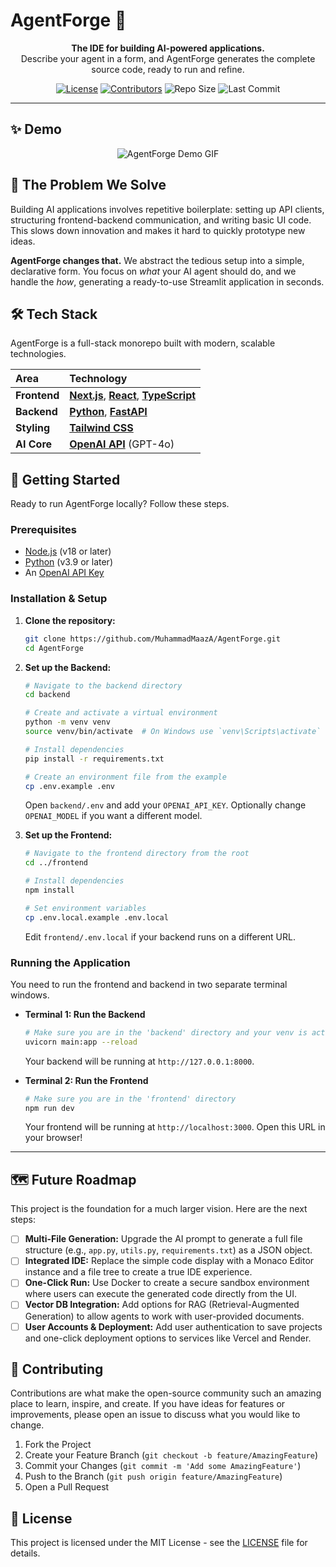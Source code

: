 # AgentForge 🚀

<p align="center">
  <strong>The IDE for building AI-powered applications.</strong>
  <br />
  Describe your agent in a form, and AgentForge generates the complete source code, ready to run and refine.
</p>

<p align="center">
  <!-- Badges: Replace YOUR_USERNAME with your GitHub username -->
  <a href="https://github.com/MuhammadMaazA/AgentForge/blob/main/LICENSE"><img src="https://img.shields.io/github/license/MuhammadMaazA/AgentForge?style=for-the-badge" alt="License"></a>
  <a href="https://github.com/MuhammadMaazA/AgentForge/graphs/contributors"><img src="https://img.shields.io/github/contributors/MuhammadMaazA/AgentForge?style=for-the-badge" alt="Contributors"></a>
  <img src="https://img.shields.io/github/repo-size/MuhammadMaazA/AgentForge?style=for-the-badge" alt="Repo Size">
  <img src="https://img.shields.io/github/last-commit/MuhammadMaazA/AgentForge?style=for-the-badge" alt="Last Commit">
</p>

<hr />

## ✨ Demo

<p align="center">
  <!-- IMPORTANT: Replace this with a real GIF of your application in action! -->
  <img src="https://raw.githubusercontent.com/MuhammadMaazA/AgentForge/main/assets/demo.gif" alt="AgentForge Demo GIF">
</p>

## 🎯 The Problem We Solve

Building AI applications involves repetitive boilerplate: setting up API clients, structuring frontend-backend communication, and writing basic UI code. This slows down innovation and makes it hard to quickly prototype new ideas.

**AgentForge changes that.** We abstract the tedious setup into a simple, declarative form. You focus on *what* your AI agent should do, and we handle the *how*, generating a ready-to-use Streamlit application in seconds.

## 🛠️ Tech Stack

AgentForge is a full-stack monorepo built with modern, scalable technologies.

| Area      | Technology                                                                                                  |
| :-------- | :---------------------------------------------------------------------------------------------------------- |
| **Frontend**  | [**Next.js**](https://nextjs.org/), [**React**](https://react.dev/), [**TypeScript**](https://www.typescriptlang.org/) |
| **Backend**   | [**Python**](https://www.python.org/), [**FastAPI**](https://fastapi.tiangolo.com/)                         |
| **Styling**   | [**Tailwind CSS**](https://tailwindcss.com/)                                                                 |
| **AI Core**   | [**OpenAI API**](https://platform.openai.com/) (GPT-4o)                                                    |

## 🚀 Getting Started

Ready to run AgentForge locally? Follow these steps.

### Prerequisites

- [Node.js](https://nodejs.org/en/) (v18 or later)
- [Python](https://www.python.org/downloads/) (v3.9 or later)
- An [OpenAI API Key](https://platform.openai.com/api-keys)

### Installation & Setup

1.  **Clone the repository:**
    ```bash
    git clone https://github.com/MuhammadMaazA/AgentForge.git
    cd AgentForge
    ```

2.  **Set up the Backend:**
    ```bash
    # Navigate to the backend directory
    cd backend

    # Create and activate a virtual environment
    python -m venv venv
    source venv/bin/activate  # On Windows use `venv\Scripts\activate`

    # Install dependencies
    pip install -r requirements.txt

    # Create an environment file from the example
    cp .env.example .env
    ```
    Open `backend/.env` and add your `OPENAI_API_KEY`. Optionally change
    `OPENAI_MODEL` if you want a different model.

3.  **Set up the Frontend:**
    ```bash
    # Navigate to the frontend directory from the root
    cd ../frontend

    # Install dependencies
    npm install

    # Set environment variables
    cp .env.local.example .env.local
    ```
    Edit `frontend/.env.local` if your backend runs on a different URL.

### Running the Application

You need to run the frontend and backend in two separate terminal windows.

-   **Terminal 1: Run the Backend**
    ```bash
    # Make sure you are in the 'backend' directory and your venv is active
    uvicorn main:app --reload
    ```
    Your backend will be running at `http://127.0.0.1:8000`.

-   **Terminal 2: Run the Frontend**
    ```bash
    # Make sure you are in the 'frontend' directory
    npm run dev
    ```
    Your frontend will be running at `http://localhost:3000`. Open this URL in your browser!

---

## 🗺️ Future Roadmap

This project is the foundation for a much larger vision. Here are the next steps:

-   [ ] **Multi-File Generation:** Upgrade the AI prompt to generate a full file structure (e.g., `app.py`, `utils.py`, `requirements.txt`) as a JSON object.
-   [ ] **Integrated IDE:** Replace the simple code display with a Monaco Editor instance and a file tree to create a true IDE experience.
-   [ ] **One-Click Run:** Use Docker to create a secure sandbox environment where users can execute the generated code directly from the UI.
-   [ ] **Vector DB Integration:** Add options for RAG (Retrieval-Augmented Generation) to allow agents to work with user-provided documents.
-   [ ] **User Accounts & Deployment:** Add user authentication to save projects and one-click deployment options to services like Vercel and Render.

## 🤝 Contributing

Contributions are what make the open-source community such an amazing place to learn, inspire, and create. If you have ideas for features or improvements, please open an issue to discuss what you would like to change.

1.  Fork the Project
2.  Create your Feature Branch (`git checkout -b feature/AmazingFeature`)
3.  Commit your Changes (`git commit -m 'Add some AmazingFeature'`)
4.  Push to the Branch (`git push origin feature/AmazingFeature`)
5.  Open a Pull Request

## 📄 License

This project is licensed under the MIT License - see the [LICENSE](LICENSE) file for details.
